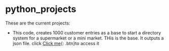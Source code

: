 # python_projects
These are the current projects:
* This code, creates 1000 customer entries as a base to start a directory system for a supermarket or a mini market. THis is the base. It outputs a json file.
click [Click me](https://github.com/MichaelDinglis/python_projects/blob/master/No.1%20-%20Customers1000.py){: .btn}to access it

